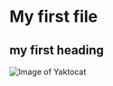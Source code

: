 # My first file
## my first heading
![Image of Yaktocat](https://octodex.github.com/images/yaktocat.png)

